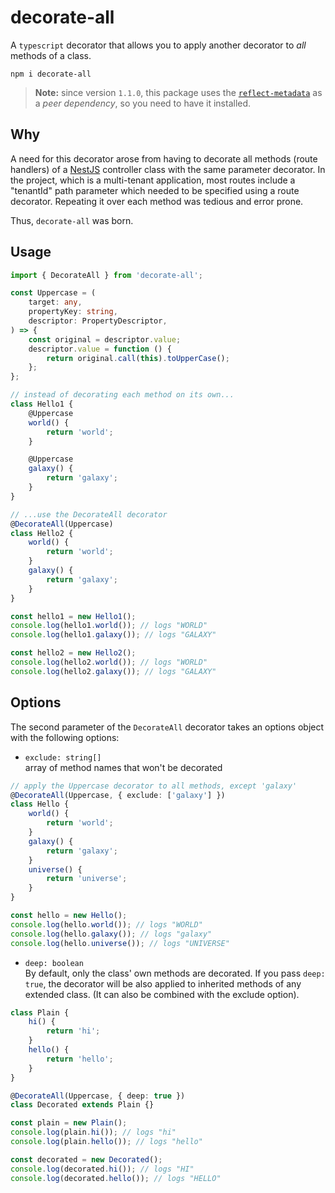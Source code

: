 # decorate-all

A `typescript` decorator that allows you to apply another decorator to _all_ methods of a class.

```
npm i decorate-all
```

> **Note:** since version `1.1.0`, this package uses the [`reflect-metadata`](https://www.npmjs.com/package/reflect-metadata) as a _peer dependency_, so you need to have it installed.

## Why

A need for this decorator arose from having to decorate all methods (route handlers) of a [NestJS](https://nestjs.com/) controller class with the same parameter decorator. In the project, which is a multi-tenant application, most routes include a "tenantId" path parameter which needed to be specified using a route decorator. Repeating it over each method was tedious and error prone.

Thus, `decorate-all` was born.

## Usage

```ts
import { DecorateAll } from 'decorate-all';

const Uppercase = (
    target: any,
    propertyKey: string,
    descriptor: PropertyDescriptor,
) => {
    const original = descriptor.value;
    descriptor.value = function () {
        return original.call(this).toUpperCase();
    };
};

// instead of decorating each method on its own...
class Hello1 {
    @Uppercase
    world() {
        return 'world';
    }

    @Uppercase
    galaxy() {
        return 'galaxy';
    }
}

// ...use the DecorateAll decorator
@DecorateAll(Uppercase)
class Hello2 {
    world() {
        return 'world';
    }
    galaxy() {
        return 'galaxy';
    }
}

const hello1 = new Hello1();
console.log(hello1.world()); // logs "WORLD"
console.log(hello1.galaxy()); // logs "GALAXY"

const hello2 = new Hello2();
console.log(hello2.world()); // logs "WORLD"
console.log(hello2.galaxy()); // logs "GALAXY"
```

## Options

The second parameter of the `DecorateAll` decorator takes an options object with the following options:

-   `exclude: string[]`  
    array of method names that won't be decorated

```ts
// apply the Uppercase decorator to all methods, except 'galaxy'
@DecorateAll(Uppercase, { exclude: ['galaxy'] })
class Hello {
    world() {
        return 'world';
    }
    galaxy() {
        return 'galaxy';
    }
    universe() {
        return 'universe';
    }
}

const hello = new Hello();
console.log(hello.world()); // logs "WORLD"
console.log(hello.galaxy()); // logs "galaxy"
console.log(hello.universe()); // logs "UNIVERSE"
```

-   `deep: boolean`  
    By default, only the class' own methods are decorated. If you pass `deep: true`, the decorator will be also applied to inherited methods of any extended class. (It can also be combined with the exclude option).

```ts
class Plain {
    hi() {
        return 'hi';
    }
    hello() {
        return 'hello';
    }
}

@DecorateAll(Uppercase, { deep: true })
class Decorated extends Plain {}

const plain = new Plain();
console.log(plain.hi()); // logs "hi"
console.log(plain.hello()); // logs "hello"

const decorated = new Decorated();
console.log(decorated.hi()); // logs "HI"
console.log(decorated.hello()); // logs "HELLO"
```
